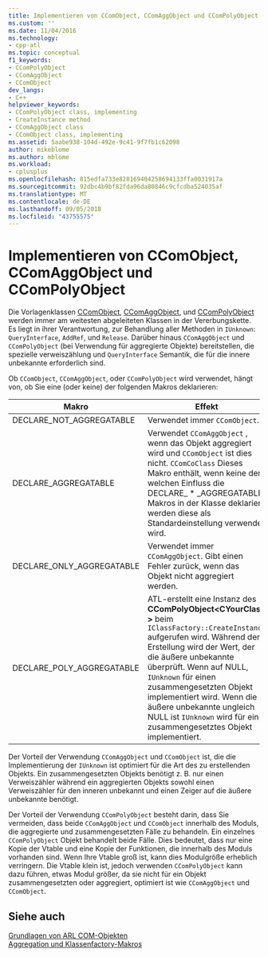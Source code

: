 ```yaml
---
title: Implementieren von CComObject, CComAggObject und CComPolyObject | Microsoft-Dokumentation
ms.custom: ''
ms.date: 11/04/2016
ms.technology:
- cpp-atl
ms.topic: conceptual
f1_keywords:
- CComPolyObject
- CComAggObject
- CComObject
dev_langs:
- C++
helpviewer_keywords:
- CComPolyObject class, implementing
- CreateInstance method
- CComAggObject class
- CComObject class, implementing
ms.assetid: 5aabe938-104d-492e-9c41-9f7fb1c62098
author: mikeblome
ms.author: mblome
ms.workload:
- cplusplus
ms.openlocfilehash: 815edfa733e828169404258694133ffa0031917a
ms.sourcegitcommit: 92dbc4b9bf82fda96da80846c9cfcdba524035af
ms.translationtype: MT
ms.contentlocale: de-DE
ms.lasthandoff: 09/05/2018
ms.locfileid: "43755575"
---
```

# <a name="implementing-ccomobject-ccomaggobject-and-ccompolyobject"></a>Implementieren von CComObject, CComAggObject und CComPolyObject

Die Vorlagenklassen [CComObject](../atl/reference/ccomobject-class.md), [CComAggObject](../atl/reference/ccomaggobject-class.md), und [CComPolyObject](../atl/reference/ccompolyobject-class.md) werden immer am weitesten abgeleiteten Klassen in der Vererbungskette. Es liegt in ihrer Verantwortung, zur Behandlung aller Methoden in `IUnknown`: `QueryInterface`, `AddRef`, und `Release`. Darüber hinaus `CComAggObject` und `CComPolyObject` (bei Verwendung für aggregierte Objekte) bereitstellen, die spezielle verweiszählung und `QueryInterface` Semantik, die für die innere unbekannte erforderlich sind.

Ob `CComObject`, `CComAggObject`, oder `CComPolyObject` wird verwendet, hängt von, ob Sie eine (oder keine) der folgenden Makros deklarieren:

|Makro|Effekt|
|-----------|------------|
|DECLARE_NOT_AGGREGATABLE|Verwendet immer `CComObject`.|
|DECLARE_AGGREGATABLE|Verwendet `CComAggObject` , wenn das Objekt aggregiert wird und `CComObject` ist dies nicht. `CComCoClass` Dieses Makro enthält, wenn keine der welchen Einfluss die DECLARE_ * _AGGREGATABLE Makros in der Klasse deklariert werden diese als Standardeinstellung verwendet wird.|
|DECLARE_ONLY_AGGREGATABLE|Verwendet immer `CComAggObject`. Gibt einen Fehler zurück, wenn das Objekt nicht aggregiert werden.|
|DECLARE_POLY_AGGREGATABLE|ATL-erstellt eine Instanz des **CComPolyObject\<CYourClass >** beim `IClassFactory::CreateInstance` aufgerufen wird. Während der Erstellung wird der Wert, der die äußere unbekannte überprüft. Wenn auf NULL, `IUnknown` für einen zusammengesetzten Objekt implementiert wird. Wenn die äußere unbekannte ungleich NULL ist `IUnknown` wird für ein zusammengesetztes Objekt implementiert.|

Der Vorteil der Verwendung `CComAggObject` und `CComObject` ist, die die Implementierung der `IUnknown` ist optimiert für die Art des zu erstellenden Objekts. Ein zusammengesetzten Objekts benötigt z. B. nur einen Verweiszähler während ein aggregierten Objekts sowohl einen Verweiszähler für den inneren unbekannt und einen Zeiger auf die äußere unbekannte benötigt.

Der Vorteil der Verwendung `CComPolyObject` besteht darin, dass Sie vermeiden, dass beide `CComAggObject` und `CComObject` innerhalb des Moduls, die aggregierte und zusammengesetzten Fälle zu behandeln. Ein einzelnes `CComPolyObject` Objekt behandelt beide Fälle. Dies bedeutet, dass nur eine Kopie der Vtable und eine Kopie der Funktionen, die innerhalb des Moduls vorhanden sind. Wenn Ihre Vtable groß ist, kann dies Modulgröße erheblich verringern. Die Vtable klein ist, jedoch verwenden `CComPolyObject` kann dazu führen, etwas Modul größer, da sie nicht für ein Objekt zusammengesetzten oder aggregiert, optimiert ist wie `CComAggObject` und `CComObject`.

## <a name="see-also"></a>Siehe auch

[Grundlagen von ARL COM-Objekten](../atl/fundamentals-of-atl-com-objects.md)   
[Aggregation und Klassenfactory-Makros](../atl/reference/aggregation-and-class-factory-macros.md)

